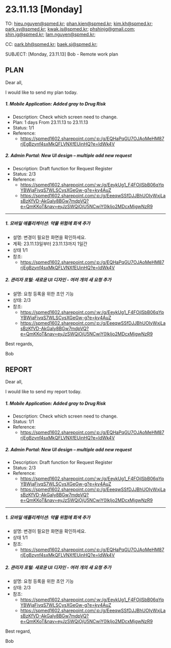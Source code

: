 # 23.11.13 [Monday]

TO: hieu.nguyen@spmed.kr; phan.kien@spmed.kr; kim.kh@spmed.kr; park.sy@spmed.kr; kwak.js@spmed.kr; phshinjg@gmail.com; shin.jg@spmed.kr; lam.nguyen@spmed.kr;

CC: park.bh@spmed.kr; baek.sj@spmed.kr;

SUBJECT: [Monday, 23.11.13] Bob - Remote work plan

## PLAN

Dear all,

I would like to send my plan today.

##### 1. Mobile Application: Added gray to Drug Risk

- Description: Check which screen need to change.
- Plan: 1 days From 23.11.13 to 23.11.13
- Status: 1/1
- Reference:
  - https://spmed1602.sharepoint.com/:p:/g/EQHaPqGU7OJAoMeHM87rjEgBzynf4sxMkQFLVNXfEUinHQ?e=ldWk4V

##### 2. Admin Portal: New UI design – multiple add new request

- Description: Draft function for Request Register
- Status: 2/3
- Reference:
  - https://spmed1602.sharepoint.com/:w:/g/EeykUg1_F4FOjlSbB06qYpYBWjaFivqS7WLSCysXGeGw-g?e=ky4AuZ
  - https://spmed1602.sharepoint.com/:p:/g/EeeqwSSfDJJBhUOIyWxjLasBzKfVD-AkGaIy8BGw7mdpVQ?e=QmKKoT&nav=eyJzSWQiOjU5NCwiY0lkIjo2MDcxMjgwNzR9

---

##### 1. 모바일 애플리케이션: 약물 위험에 회색 추가

- 설명: 변경이 필요한 화면을 확인하세요.
- 계획: 23.11.13일부터 23.11.13까지 1일간
- 상태 1/1
- 참조:
  - https://spmed1602.sharepoint.com/:p:/g/EQHaPqGU7OJAoMeHM87rjEgBzynf4sxMkQFLVNXfEUinHQ?e=ldWk4V

##### 2. 관리자 포털: 새로운 UI 디자인 - 여러 개의 새 요청 추가

- 설명: 요청 등록을 위한 초안 기능
- 상태: 2/3
- 참조:
  - https://spmed1602.sharepoint.com/:w:/g/EeykUg1_F4FOjlSbB06qYpYBWjaFivqS7WLSCysXGeGw-g?e=ky4AuZ
  - https://spmed1602.sharepoint.com/:p:/g/EeeqwSSfDJJBhUOIyWxjLasBzKfVD-AkGaIy8BGw7mdpVQ?e=QmKKoT&nav=eyJzSWQiOjU5NCwiY0lkIjo2MDcxMjgwNzR9

Best regards,

Bob

## REPORT

Dear all,

I would like to send my report today.

##### 1. Mobile Application: Added gray to Drug Risk

- Description: Check which screen need to change.
- Status: 1/1
- Reference:
  - https://spmed1602.sharepoint.com/:p:/g/EQHaPqGU7OJAoMeHM87rjEgBzynf4sxMkQFLVNXfEUinHQ?e=ldWk4V

##### 2. Admin Portal: New UI design – multiple add new request

- Description: Draft function for Request Register
- Status: 2/3
- Reference:
  - https://spmed1602.sharepoint.com/:w:/g/EeykUg1_F4FOjlSbB06qYpYBWjaFivqS7WLSCysXGeGw-g?e=ky4AuZ
  - https://spmed1602.sharepoint.com/:p:/g/EeeqwSSfDJJBhUOIyWxjLasBzKfVD-AkGaIy8BGw7mdpVQ?e=QmKKoT&nav=eyJzSWQiOjU5NCwiY0lkIjo2MDcxMjgwNzR9

---

##### 1. 모바일 애플리케이션: 약물 위험에 회색 추가

- 설명: 변경이 필요한 화면을 확인하세요.
- 상태 1/1
- 참조:
  - https://spmed1602.sharepoint.com/:p:/g/EQHaPqGU7OJAoMeHM87rjEgBzynf4sxMkQFLVNXfEUinHQ?e=ldWk4V

##### 2. 관리자 포털: 새로운 UI 디자인 - 여러 개의 새 요청 추가

- 설명: 요청 등록을 위한 초안 기능
- 상태: 2/3
- 참조:
  - https://spmed1602.sharepoint.com/:w:/g/EeykUg1_F4FOjlSbB06qYpYBWjaFivqS7WLSCysXGeGw-g?e=ky4AuZ
  - https://spmed1602.sharepoint.com/:p:/g/EeeqwSSfDJJBhUOIyWxjLasBzKfVD-AkGaIy8BGw7mdpVQ?e=QmKKoT&nav=eyJzSWQiOjU5NCwiY0lkIjo2MDcxMjgwNzR9

Best regard,

Bob
